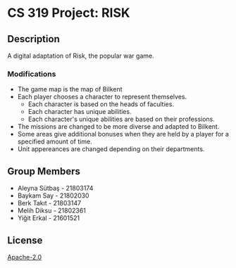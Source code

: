 # CS 319 Project: RISK
## Description
A digital adaptation of Risk, the popular war game.
### Modifications
- The game map is the map of Bilkent
- Each player chooses a character to represent themselves.
  - Each character is based on the heads of faculties.
  - Each character has unique abilities.
  - Each character's unique abilities are based on their professions.
- The missions are changed to be more diverse and adapted to Bilkent.
- Some areas give additional bonuses when they are held by a player for a specified amount of time.
- Unit appereances are changed depending on their departments.
## Group Members
- Aleyna Sütbaş - 21803174
- Baykam Say - 21802030
- Berk Takıt - 21803147
- Melih Diksu - 21802361
- Yiğit Erkal - 21601521
## License
[Apache-2.0](https://www.apache.org/licenses/LICENSE-2.0)
